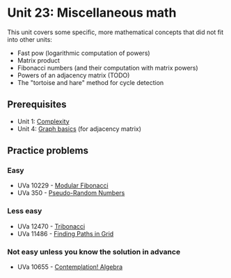 # Unit 23: Miscellaneous math
This unit covers some specific, more mathematical concepts that did not fit into other units:
- Fast pow (logarithmic computation of powers)
- Matrix product
- Fibonacci numbers (and their computation with matrix powers)
- Powers of an adjacency matrix (TODO)
- The "tortoise and hare" method for cycle detection

## Prerequisites
- Unit 1: [Complexity](../01-complexity)
- Unit 4: [Graph basics](../06-graph-basics) (for adjacency matrix)

## Practice problems

### Easy
- UVa 10229 - [Modular Fibonacci](https://uva.onlinejudge.org/index.php?option=com_onlinejudge&Itemid=8&category=24&page=show_problem&problem=1170)
- UVa 350 - [Pseudo-Random Numbers](https://uva.onlinejudge.org/index.php?option=com_onlinejudge&Itemid=8&category=24&page=show_problem&problem=286)

### Less easy
- UVa 12470 - [Tribonacci](https://uva.onlinejudge.org/index.php?option=com_onlinejudge&Itemid=8&category=24&page=show_problem&problem=3914)
- UVa 11486 - [Finding Paths in Grid](https://uva.onlinejudge.org/index.php?option=com_onlinejudge&Itemid=8&category=24&page=show_problem&problem=2481)

### Not easy unless you know the solution in advance
- UVa 10655 - [Contemplation! Algebra](https://uva.onlinejudge.org/index.php?option=com_onlinejudge&Itemid=8&category=24&page=show_problem&problem=1596)
